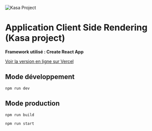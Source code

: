 ![Kasa Project](https://res.cloudinary.com/kevindeazevedo/image/upload/v1678023919/Github/Kasa-project_jf1ech.webp)

# Application Client Side Rendering (Kasa project)
**Framework utilisé : Create React App**

[Voir la version en ligne sur Vercel](https://vercel.com/kevindeazevedo/kasa-p7-oc)

## Mode développement
`npm run dev`

## Mode production
`npm run build`

`npm run start`
